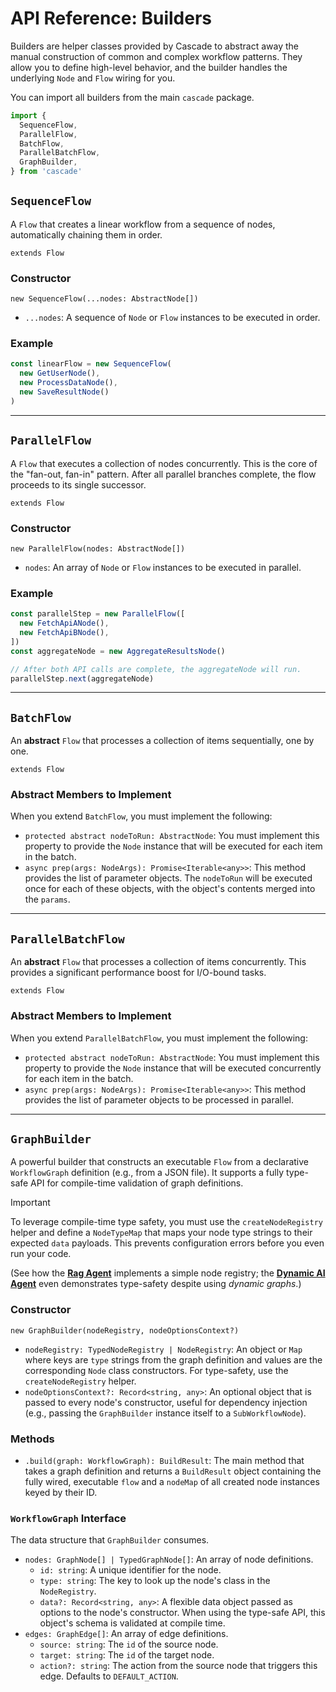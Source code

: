 # API Reference: Builders

Builders are helper classes provided by Cascade to abstract away the manual construction of common and complex workflow patterns. They allow you to define high-level behavior, and the builder handles the underlying `Node` and `Flow` wiring for you.

You can import all builders from the main `cascade` package.

```typescript
import {
  SequenceFlow,
  ParallelFlow,
  BatchFlow,
  ParallelBatchFlow,
  GraphBuilder,
} from 'cascade'
```

## `SequenceFlow`

A `Flow` that creates a linear workflow from a sequence of nodes, automatically chaining them in order.

`extends Flow`

### Constructor

`new SequenceFlow(...nodes: AbstractNode[])`

- `...nodes`: A sequence of `Node` or `Flow` instances to be executed in order.

### Example

```typescript
const linearFlow = new SequenceFlow(
  new GetUserNode(),
  new ProcessDataNode(),
  new SaveResultNode()
)
```

---

## `ParallelFlow`

A `Flow` that executes a collection of nodes concurrently. This is the core of the "fan-out, fan-in" pattern. After all parallel branches complete, the flow proceeds to its single successor.

`extends Flow`

### Constructor

`new ParallelFlow(nodes: AbstractNode[])`

- `nodes`: An array of `Node` or `Flow` instances to be executed in parallel.

### Example

```typescript
const parallelStep = new ParallelFlow([
  new FetchApiANode(),
  new FetchApiBNode(),
])
const aggregateNode = new AggregateResultsNode()

// After both API calls are complete, the aggregateNode will run.
parallelStep.next(aggregateNode)
```

---

## `BatchFlow`

An **abstract** `Flow` that processes a collection of items sequentially, one by one.

`extends Flow`

### Abstract Members to Implement

When you extend `BatchFlow`, you must implement the following:

- `protected abstract nodeToRun: AbstractNode`: You must implement this property to provide the `Node` instance that will be executed for each item in the batch.
- `async prep(args: NodeArgs): Promise<Iterable<any>>`: This method provides the list of parameter objects. The `nodeToRun` will be executed once for each of these objects, with the object's contents merged into the `params`.

---

## `ParallelBatchFlow`

An **abstract** `Flow` that processes a collection of items concurrently. This provides a significant performance boost for I/O-bound tasks.

`extends Flow`

### Abstract Members to Implement

When you extend `ParallelBatchFlow`, you must implement the following:

- `protected abstract nodeToRun: AbstractNode`: You must implement this property to provide the `Node` instance that will be executed concurrently for each item in the batch.
- `async prep(args: NodeArgs): Promise<Iterable<any>>`: This method provides the list of parameter objects to be processed in parallel.

---

## `GraphBuilder`

A powerful builder that constructs an executable `Flow` from a declarative `WorkflowGraph` definition (e.g., from a JSON file). It supports a fully type-safe API for compile-time validation of graph definitions.

> [!IMPORTANT]
> To leverage compile-time type safety, you must use the `createNodeRegistry` helper and define a `NodeTypeMap` that maps your node type strings to their expected `data` payloads. This prevents configuration errors before you even run your code.
>
> (See how the **[Rag Agent](https://github.com/gorango/cascade/tree/master/sandbox/6.rag/)** implements a simple node registry; the **[Dynamic AI Agent](https://github.com/gorango/cascade/tree/master/sandbox/4.dag/)** even demonstrates type-safety despite using *dynamic graphs*.)

### Constructor

`new GraphBuilder(nodeRegistry, nodeOptionsContext?)`

- `nodeRegistry: TypedNodeRegistry | NodeRegistry`: An object or `Map` where keys are `type` strings from the graph definition and values are the corresponding `Node` class constructors. For type-safety, use the `createNodeRegistry` helper.
- `nodeOptionsContext?: Record<string, any>`: An optional object that is passed to every node's constructor, useful for dependency injection (e.g., passing the `GraphBuilder` instance itself to a `SubWorkflowNode`).

### Methods

- `.build(graph: WorkflowGraph): BuildResult`: The main method that takes a graph definition and returns a `BuildResult` object containing the fully wired, executable `flow` and a `nodeMap` of all created node instances keyed by their ID.

### `WorkflowGraph` Interface

The data structure that `GraphBuilder` consumes.

- `nodes: GraphNode[] | TypedGraphNode[]`: An array of node definitions.
  - `id: string`: A unique identifier for the node.
  - `type: string`: The key to look up the node's class in the `NodeRegistry`.
  - `data?: Record<string, any>`: A flexible data object passed as options to the node's constructor. When using the type-safe API, this object's schema is validated at compile time.
- `edges: GraphEdge[]`: An array of edge definitions.
  - `source: string`: The `id` of the source node.
  - `target: string`: The `id` of the target node.
  - `action?: string`: The action from the source node that triggers this edge. Defaults to `DEFAULT_ACTION`.
